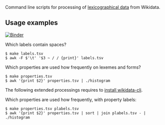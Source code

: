 Command line scripts for processing of [lexicographical data] from Wikidata.

[lexicographical data]: https://www.wikidata.org/wiki/Wikidata:Lexicographical_data

## Usage examples

[![Binder](https://mybinder.org/badge.svg)](https://mybinder.org/v2/gh/wikicite/wikidata-lemmas/master?filepath=notebook.ipynb)

Which labels contain spaces?

```shell
$ make labels.tsv
$ awk -F $'\t' '$3 ~ / / {print}' labels.tsv
```

Which properties are used how frequently on lexemes and forms?

```shell
$ make properties.tsv
$ awk '{print $2}' properties.tsv | ./histogram
```

The following extended processings requires to [install wikidata-cli].

Which properties are used how frequently, with property labels:

```
$ make properties.tsv plabels.tsv
$ awk '{print $2}' properties.tsv | sort | join plabels.tsv - | ./histogram
```

[install wikidata-cli]: https://www.npmjs.com/package/wikidata-cli#installation
